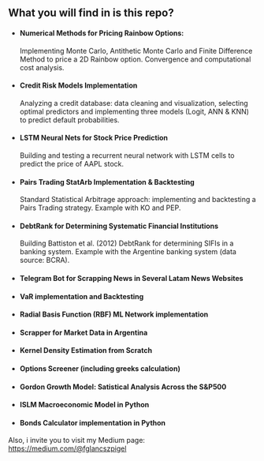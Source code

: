 ## What you will find in is this repo?
- #### Numerical Methods for Pricing Rainbow Options: 
  Implementing Monte Carlo, Antithetic Monte Carlo and Finite Difference Method to   price a 2D Rainbow option. Convergence and computational cost analysis. 
- #### Credit Risk Models Implementation
  Analyzing a credit database: data cleaning and visualization, selecting optimal predictors and implementing three models (Logit, ANN & KNN) to predict default probabilities. 
- #### LSTM Neural Nets for Stock Price Prediction
  Building and testing a recurrent neural network with LSTM cells to predict the price of AAPL stock. 
- #### Pairs Trading StatArb Implementation & Backtesting
  Standard Statistical Arbitrage approach: implementing and backtesting a Pairs Trading strategy. Example with KO and PEP. 
- #### DebtRank for Determining Systematic Financial Institutions
  Building Battiston et al. (2012) DebtRank for determining SIFIs in a banking system.
  Example with the Argentine banking system (data source: BCRA). 
- #### Telegram Bot for Scrapping News in Several Latam News Websites  
- #### VaR implementation and Backtesting
- #### Radial Basis Function (RBF) ML Network implementation
- #### Scrapper for Market Data in Argentina
- #### Kernel Density Estimation from Scratch 
- #### Options Screener (including greeks calculation)
- #### Gordon Growth Model: Satistical Analysis Across the S&P500
- #### ISLM Macroeconomic Model in Python
- #### Bonds Calculator implementation in Python

Also, i invite you to visit my Medium page: 
https://medium.com/@fglancszpigel 
